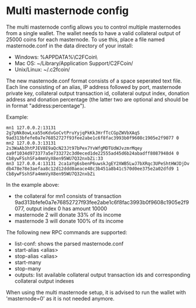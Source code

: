 Multi masternode config
=======================

The multi masternode config allows you to control multiple masternodes from a single wallet. The wallet needs to have a valid collateral output of 25000 coins for each masternode. To use this, place a file named masternode.conf in the data directory of your install:
 * Windows: %APPDATA%\C2FCoin\
 * Mac OS: ~/Library/Application Support/C2FCoin/
 * Unix/Linux: ~/.c2fcoin/

The new masternode.conf format consists of a space seperated text file. Each line consisting of an alias, IP address followed by port, masternode private key, collateral output transaction id, collateral output index, donation address and donation percentage (the latter two are optional and should be in format "address:percentage").

Example:
```
mn1 127.0.0.2:13131 2g7pNk8owLxa55oKdvGoCvtPruYyjqPkKkJHrfTcCGpZWVbXAqS 9ad313bfefe0a7e76852727f93fee2abe1c6f8fac3993b0f9608c1905e2f9077 0
mn2 127.0.0.3:13131 2s3WaAb3htPJEV8E9aQcN23Jt97bPex7YvWfgMDTUdWJvzmrMqey aa9f1034d973377a5e733272c3d0eced1de22555ad45d6b24abadff8087948d4 0 Cb8ywFSshSFa4mmVyX8en95WU7Q32nxbZi:33
mn3 127.0.0.4:13131 2ca1aYg6sbenP6uwskJgEY2XWB5LwJ7bXRqc3UPeShtHWJDjDv db478e78e3aefaa8c12d12ddd0aeace48c3b451a8b41c570d0ee375e2a02dfd9 1 Cb8ywFSshSFa4mmVyX8en95WU7Q32nxbZi
```

In the example above:
* the collateral for mn1 consists of transaction 9ad313bfefe0a7e76852727f93fee2abe1c6f8fac3993b0f9608c1905e2f9077, output index 0 has amount 10000
* masternode 2 will donate 33% of its income
* masternode 3 will donate 100% of its income


The following new RPC commands are supported:
* list-conf: shows the parsed masternode.conf
* start-alias \<alias\>
* stop-alias \<alias\>
* start-many
* stop-many
* outputs: list available collateral output transaction ids and corresponding collateral output indexes

When using the multi masternode setup, it is advised to run the wallet with 'masternode=0' as it is not needed anymore.
